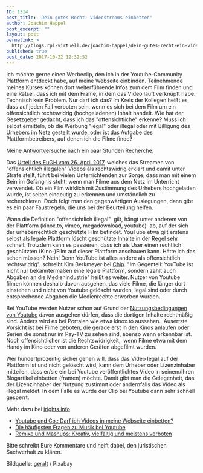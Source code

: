 ```yaml
---
ID: 1314
post_title: 'Dein gutes Recht: Videostreams einbetten'
author: Joachim Happel
post_excerpt: ""
layout: post
permalink: >
  http://blogs.rpi-virtuell.de/joachim-happel/dein-gutes-recht-ein-videostream-im-blog-einbinden/
published: true
post_date: 2017-10-22 12:32:52
---
```

Ich möchte gerne einen Werbeclip, den ich in der Youtube-Community Plattform entdeckt habe, auf meine Webseite einbinden. Teilnehmende meines Kurses können dort weiterführende Infos zum dem Film finden und eine Rätsel, dass ich mit dem Frame, in dem das Video läuft verknüpft habe. Technisch kein Problem. Nur darf ich das? Im Kreis der Kollegen heißt es, dass auf jeden Fall verboten sein, wenn es sich bei dem Film um ein offensichtlich rechtswidrig (hochgeladenen) Inhalt handelt. Wie hat der Gesetzgeber gedacht, dass ich das "offensichtliche" erkenne? Muss ich selbst ermitteln, ob die Werbung "legal" oder illegal oder mit Billigung des Urhebers im Netz gestellt wurde, oder ist das Aufgabe des Plattformbetreibers, auf denen ich die Filme finde?<!--more-->

Meine Antwortversuche nach ein paar Stunden Recherche:

Das <a href="https://www.tagesschau.de/ausland/eugh-streamen-101.html">Urteil des EuGH vom 26. April 2017</a>, welches das Streamen von "offensichtlich illegalen" Videos als rechtswidrig erklärt und damit unter Strafe stellt, führt bei vielen Unterrichtenden zur Sorge, dass man mit einem Bein im Gefängnis steht, wenn man Filme aus dem Netz im Unterricht verwendet. Ob ein Film wirklich mit Zustimmung des Urhebers hochgeladen wurde, ist selten eindeutig zu erkennen und umständlich zu recherchieren. Doch folgt man den gegenwärtigen Auslegungen, dann gibt es ein paar Faustregeln, die uns bei der Beurteilung helfen.

Wann die Definition "offensichtlich illegal"  gilt, hängt unter anderem von der Plattform (kinox.to, vimeo, megadownload, youtube)  ab, auf der sich der urheberrechtlich geschützte Film befindet. YouTube etwa gilt erstens selbst als legale Plattform löscht geschützte Inhalte in der Regel sehr schnell. Trotzdem kann es passieren, dass ich als User einen rechtlich geschützten (Kino-)Film auf dieser Plattform anschauen kann. Hätte ich das sehen müssen? Nein! Denn YouTube ist alles andere als offensichtlich rechtswidrig", schreibt Kim Berkmeyer bei <a href="http://www.chip.de">Chip</a>. "Im Gegenteil: YouTube ist nicht nur bekanntermaßen eine legale Plattform, sondern zahlt auch Abgaben an die Medienindustrie" heißt es weiter. Nutzer von Youtube filmen können deshalb davon ausgehen, das viele Filme, die länger dort einstehen und nicht von Youtube gelöscht wurden, legal sind oder durch entsprechende Abgaben die Medienrechte erworben wurden.

Bei YouTube werden Nutzer schon auf Grund der <a href="https://www.youtube.com/static?gl=DE&amp;template=terms&amp;hl=de">Nutzungsbedingungen von Youtube</a> davon ausgehen dürfen, dass die dortigen Inhalte rechtmäßig sind. Anders wird es bei Portalen wie etwa kinox.to aussehen.  Äusertste Vorsicht ist bei Filme geboten, die gerade erst in den Kinos anlaufen oder Serien die sonst nur im Pay-TV zu sehen sind, ebenso wenn erkennbar ist. Noch offensichtlicher ist die Rechtswidrigkeit,  wenn Filme etwa mit dem Handy im Kino oder von anderen Geräten abgefilmt wurden.

Wer hundertprozentig sicher gehen will, dass das Video legal auf der Plattform ist und nicht gelöscht wird, kann dem Urheber oder Lizenzinhaber mitteilen, dass er/sie ein bei Youtube veröffentlichtes Video in seinem/ihren Blogartikel einbetten (framen) möchte. Damit gibt man die Gelegenheit, das der Lizenzinhaber der Nutzung zustimmt oder andernfalls das Video als illegal meldet. In dem Falle es würde der Clip bei Youtube dann sehr schnell gesperrt.

Mehr dazu bei <a href="https://irights.info/">irights.info</a>
<ul>
 	<li><a href="https://irights.info/artikel/darf-ich-videos-von-youtube-in-meine-webseite-einbetten/11813/11813">Youtube und Co.: Darf ich Videos in meine Webseite einbetten?</a></li>
 	<li><a href="https://irights.info/artikel/die-hufigsten-fragen-zu-musik-bei-youtube/7244">Die häufigsten Fragen zu Musik bei Youtube</a></li>
 	<li><a href="https://irights.info/artikel/kreativ-vielfltig-und-meistens-verboten/6522">Remixe und Mashups: Kreativ, vielfältig und meistens verboten</a></li>
</ul>
Bitte schreibt Eure Kommentare und helft dabei, den juristischen Sachverhalt zu klären.

Bildquelle: <a href="https://pixabay.com/users/geralt/">geralt</a> / Pixabay